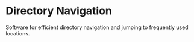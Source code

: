 # Directory Navigation

Software for efficient directory navigation and jumping to frequently used locations.
